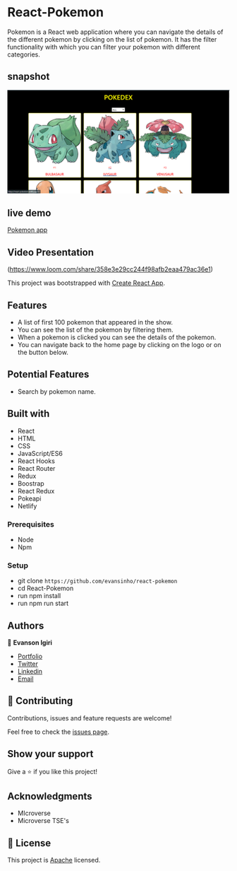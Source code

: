 # React-Pokemon
Pokemon is a React web application where you can navigate the details of the different pokemon by clicking on the list of pokemon. It has the filter functionality with which you can filter your pokemon with different categories.

## snapshot
![pokemon](snapshot.PNG)

## live demo
[Pokemon app](https://react-pokedom.netlify.app/)

## Video Presentation
(https://www.loom.com/share/358e3e29cc244f98afb2eaa479ac36e1)

This project was bootstrapped with [Create React App](https://github.com/facebook/create-react-app).

## Features
- A list of first 100 pokemon that appeared in the show.
- You can see the list of the pokemon by filtering them.
- When a pokemon is clicked you can see the details of the pokemon.
- You can navigate back to the home page by clicking on the logo or on the button below.

## Potential Features
- Search by pokemon name.


## Built with
- React
- HTML
- CSS
- JavaScript/ES6
- React Hooks
- React Router
- Redux
- Boostrap
- React Redux
- Pokeapi
- Netlify

### Prerequisites

- Node
- Npm

### Setup

- git clone `https://github.com/evansinho/react-pokemon`
- cd React-Pokemon
- run npm install
- run npm run start

## Authors

👤 **Evanson Igiri**

- [Portfolio](https://evansinho.github.io/Evanson-igiri/)
- [Twitter](https://twitter.com/iamsinho1304)
- [Linkedin](LinkedIn.com/in/evanson-igiri)
- [Email](mailto:igiri.evanson@gmail.com)

## 🤝 Contributing

Contributions, issues and feature requests are welcome!

Feel free to check the [issues page](https://github.com/evansinho/react-pokemon/issues).

## Show your support

Give a ⭐️ if you like this project!

## Acknowledgments

- MIcroverse
- Microverse TSE's

## 📝 License

This project is [Apache](lic.url) licensed.
